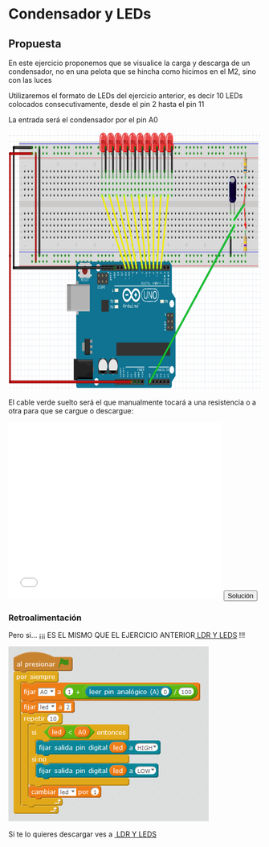 
# Condensador y LEDs

## Propuesta

En este ejercicio proponemos que se visualice la carga y descarga de un condensador, no en una pelota que se hincha como hicimos en el M2, sino con las luces

Utilizaremos el formato de LEDs del ejercicio anterior, es decir 10 LEDs colocados consecutivamente, desde el pin 2 hasta el pin 11

La entrada será el condensador por el pin A0

<img src="img/cto-cond-leds.png" width="822" height="514" />

El cable verde suelto será el que manualmente tocará a una resistencia o a otra para que se cargue o descargue:

<iframe width="425" height="350" src="//www.youtube.com/embed/_O1GhMW3Z3U" frameborder="0"></iframe>

<script type="text/javascript">var feedback10_93text = "Solución";</script><input type="button" name="toggle-feedback-10_93" value="Solución" class="feedbackbutton" onclick="$exe.toggleFeedback(this,false);return false" />

### Retroalimentación

Pero si... ¡¡¡ ES EL MISMO QUE EL EJERCICIO ANTERIOR[ LDR Y LEDS](ldr_y_leds.html) !!!

<img src="img/ldr-leds.png" width="399" height="348" />

Si te lo quieres descargar ves a [ LDR Y LEDS](ldr_y_leds.html)

